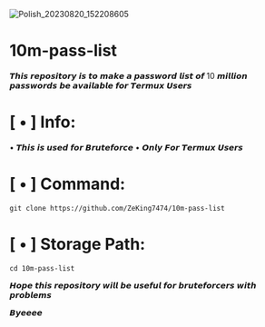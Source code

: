 ![Polish_20230820_152208605](https://github.com/ZeKing7474/10m-pass-list/assets/138830224/630b4abb-e305-4abd-a1f8-05df8543a5a5)
# 10m-pass-list
𝙏𝙝𝙞𝙨 𝙧𝙚𝙥𝙤𝙨𝙞𝙩𝙤𝙧𝙮 𝙞𝙨 𝙩𝙤 𝙢𝙖𝙠𝙚 𝙖 𝙥𝙖𝙨𝙨𝙬𝙤𝙧𝙙 𝙡𝙞𝙨𝙩 𝙤𝙛 10 𝙢𝙞𝙡𝙡𝙞𝙤𝙣 𝙥𝙖𝙨𝙨𝙬𝙤𝙧𝙙𝙨 𝙗𝙚 𝙖𝙫𝙖𝙞𝙡𝙖𝙗𝙡𝙚 𝙛𝙤𝙧 𝙏𝙚𝙧𝙢𝙪𝙭 𝙐𝙨𝙚𝙧𝙨

# [ • ] Info:
 • 𝙏𝙝𝙞𝙨 𝙞𝙨 𝙪𝙨𝙚𝙙 𝙛𝙤𝙧 𝘽𝙧𝙪𝙩𝙚𝙛𝙤𝙧𝙘𝙚
 • 𝙊𝙣𝙡𝙮 𝙁𝙤𝙧 𝙏𝙚𝙧𝙢𝙪𝙭 𝙐𝙨𝙚𝙧𝙨

# [ • ] Command: 
    git clone https://github.com/ZeKing7474/10m-pass-list

# [ • ] Storage Path: 
    cd 10m-pass-list

𝙃𝙤𝙥𝙚 𝙩𝙝𝙞𝙨 𝙧𝙚𝙥𝙤𝙨𝙞𝙩𝙤𝙧𝙮 𝙬𝙞𝙡𝙡 𝙗𝙚 𝙪𝙨𝙚𝙛𝙪𝙡 𝙛𝙤𝙧 𝙗𝙧𝙪𝙩𝙚𝙛𝙤𝙧𝙘𝙚𝙧𝙨 𝙬𝙞𝙩𝙝 𝙥𝙧𝙤𝙗𝙡𝙚𝙢𝙨

𝘽𝙮𝙚𝙚𝙚𝙚
